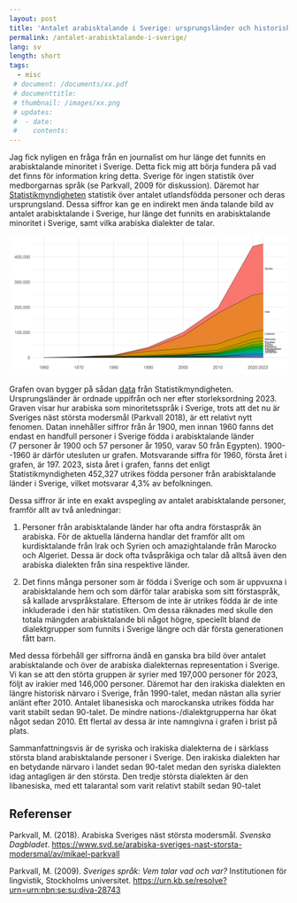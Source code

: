 ```yaml
---
layout: post
title: 'Antalet arabisktalande i Sverige: ursprungsländer och historiskt utveckling'
permalink: /antalet-arabisktalande-i-sverige/
lang: sv
length: short
tags:
  - misc
 # document: /documents/xx.pdf
 # documenttitle: 
 # thumbnail: /images/xx.png
 # updates: 
 #  - date:
 #    contents:
---
```


Jag fick nyligen en fråga från en journalist om hur länge det funnits en arabisktalande minoritet i Sverige. Detta fick mig att börja fundera på vad det finns för information kring detta. Sverige för ingen statistik över medborgarnas språk (se Parkvall, 2009 för diskussion). Däremot har [Statistikmyndigheten](https://www.scb.se/) statistik över antalet utlandsfödda personer och deras ursprungsland. Dessa siffror kan ge en indirekt men ända talande bild av antalet arabisktalande i Sverige, hur länge det funnits en arabisktalande minoritet i Sverige, samt vilka arabiska dialekter de talar.

<img src="/documents/antalet-arabisktalande/fodelse.png"
alt="Antalet utrikesfödda, arabisktalande länder" style="max-width:100%;">

Grafen ovan bygger på sådan [data](https://www.scb.se/hitta-statistik/statistik-efter-amne/befolkning/befolkningens-sammansattning/befolkningsstatistik/pong/tabell-och-diagram/utrikes-fodda--medborgarskap-och-utlandsksvensk-bakgrund/folkmangd-efter-fodelseland-19002023/) från Statistikmyndigheten. Ursprungsländer är ordnade uppifrån och ner efter storleksordning 2023. Graven visar hur arabiska som minoritetsspråk i Sverige, trots att det nu är Sveriges näst största modersmål (Parkvall 2018), är ett relativt nytt fenomen. 
Datan innehåller siffror från år 1900, men innan 1960 fanns det endast en handfull personer i Sverige födda i arabisktalande länder (7&nbsp;personer år 1900 och 57&nbsp;personer år 1950, varav 50 från Egypten). 1900--1960 är därför utesluten ur grafen. Motsvarande siffra för 1960, första året i grafen, är 197. 2023, sista året i grafen, fanns det enligt Statistikmyndigheten 452,327 utrikes födda personer från arabisktalande länder i Sverige, vilket motsvarar 4,3% av befolkningen.<!-- 452327/10551707 0.0429 -->

Dessa siffror är inte en exakt avspegling av antalet arabisktalande personer, framför allt av två anledningar:

1. Personer från arabisktalande länder har ofta andra förstaspråk än arabiska. För de aktuella länderna handlar det framför allt om kurdisktalande från Irak och Syrien och amazightalande från Marocko och Algeriet. Dessa är dock ofta tvåspråkiga och talar då alltså även den arabiska dialekten från sina respektive länder.

2. Det finns många personer som är födda i Sverige och som är uppvuxna i arabisktalande hem och som därför talar arabiska som sitt förstaspråk, så kallade arvspråkstalare. Eftersom de inte är utrikes födda är de inte inkluderade i den här statistiken. Om dessa räknades med skulle den totala mängden arabisktalande bli något högre, speciellt bland de dialektgrupper som funnits i Sverige längre och där första generationen fått barn.  

Med dessa förbehåll ger siffrorna ändå en ganska bra bild över antalet arabisktalande och över de arabiska dialekternas representation i Sverige. Vi kan se att den störta gruppen är syrier med 197,000 personer för 2023, följt av irakier med 146,000 personer. Däremot har den irakiska dialekten en längre historisk närvaro i Sverige, från 1990-talet, medan nästan alla syrier anlänt efter 2010. Antalet libanesiska och marockanska utrikes födda har varit stabilt sedan 90-talet. De mindre nations-/dialektgrupperna har ökat något sedan 2010. Ett flertal av dessa är inte namngivna i grafen i brist på plats.

Sammanfattningsvis är de syriska och irakiska dialekterna de i särklass största bland arabisktalande personer i Sverige. Den irakiska dialekten har en betydande närvaro i landet sedan 90-talet medan den syriska dialekten idag antagligen är den största. Den tredje största dialekten är den libanesiska, med ett talarantal som varit relativt stabilt sedan 90-talet

## Referenser

Parkvall, M. (2018). Arabiska Sveriges näst största modersmål. *Svenska Dagbladet*. <https://www.svd.se/arabiska-sveriges-nast-storsta-modersmal/av/mikael-parkvall>

Parkvall, M. (2009). *Sveriges språk: Vem talar vad och var?* Institutionen för lingvistik, Stockholms universitet. <https://urn.kb.se/resolve?urn=urn:nbn:se:su:diva-28743>

